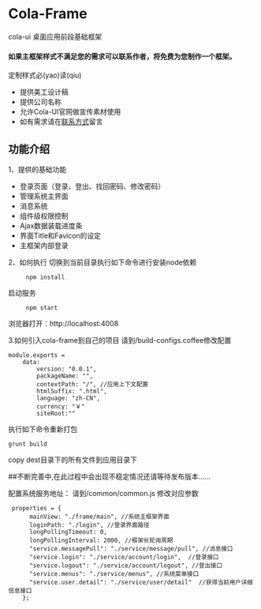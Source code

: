 # Cola-Frame
cola-ui 桌面应用前段基础框架

#### 如果主框架样式不满足您的需求可以联系作者，将免费为您制作一个框架。

定制样式必(yao)读(qiu)
* 提供美工设计稿
* 提供公司名称
* 允许Cola-UI官网做宣传素材使用
* 如有需求请在[联系方式](https://github.com/Cola-Org/cola-frame/issues)留言

## 功能介绍

1、提供的基础功能

* 登录页面（登录、登出、找回密码、修改密码）
* 管理系统主界面
* 消息系统
* 组件级权限控制
* Ajax数据装载进度条
* 界面Title和Favicon的设定
* 主框架内部登录

2、如何执行
切换到当前目录执行如下命令进行安装node依赖
```
     npm install
```
启动服务
```
     npm start
```
浏览器打开：http://localhost:4008

3.如何引入cola-frame到自己的项目
请到/build-configs.coffee修改配置
```
module.exports =
	data:
		version: "0.0.1",
		packageName: "",
		contextPath: "/", //应用上下文配置
		htmlSuffix: ".html",
		language: "zh-CN",
		currency: "￥"
		siteRoot:""
```

执行如下命令重新打包
```
grunt build
```
copy dest目录下的所有文件到应用目录下






##不断完善中,在此过程中会出现不稳定情况还请等待发布版本……

配置系统服务地址：
请到/common/common.js 修改对应参数
```
 properties = {
      mainView: "./frame/main", //系统主框架界面
      loginPath: "./login", //登录界面路径
      longPollingTimeout: 0, 
      longPollingInterval: 2000, //框架长轮询周期
      "service.messagePull": "./service/message/pull", //消息接口
      "service.login": "./service/account/login",  //登录接口
      "service.logout": "./service/account/logout", //登出接口
      "service.menus": "./service/menus", //系统菜单接口
      "service.user.detail": "./service/user/detail"  //获得当前用户详细信息接口
    };
```
